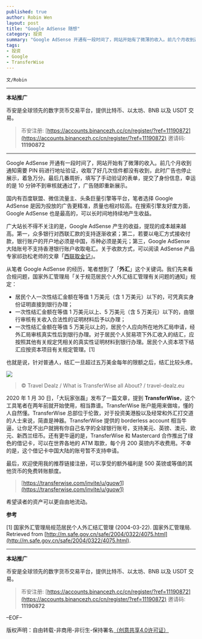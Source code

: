 ```yaml
---
published: true
author: Robin Wen
layout: post
title: "Google AdSense 随想"
category: 投资
summary: "Google AdSense 开通有一段时间了，网站开始有了微薄的收入。前几个月收到通知需要 PIN 码进行地址验证，收取了好几次信件都没有收到，此时广告也停止展示，着急万分。最后几番周折，填写了手动验证的表单，提交了身份信息，幸运的是 10 分钟不到审核就通过了，广告随即重新展示。从笔者 Google AdSense 的经历，笔者想到了「外汇」这个关键词。TransferWise 总部位于伦敦，对于投资美港股以及经常和外汇打交道的人士来说，简直是神器。希望读者的资产可以更自由地流动。"
tags:
- 投资
- Google
- TransferWise
---
```


`文/Robin`

***

**本站推广**

币安是全球领先的数字货币交易平台，提供比特币、以太坊、BNB 以及 USDT 交易。

> 币安注册: [https://accounts.binancezh.cc/cn/register/?ref=11190872](https://accounts.binancezh.cc/cn/register/?ref=11190872)
> 邀请码: **11190872**

***

Google AdSense 开通有一段时间了，网站开始有了微薄的收入。前几个月收到通知需要 PIN 码进行地址验证，收取了好几次信件都没有收到，此时广告也停止展示，着急万分。最后几番周折，填写了手动验证的表单，提交了身份信息，幸运的是 10 分钟不到审核就通过了，广告随即重新展示。

国内有百度联盟、微信流量主、头条巨量引擎等平台，笔者选择 Google AdSense 是因为投放的广告更精准，质量也相对较高。在搜索引擎友好度方面，Google AdSense 也是最高的，可以长时间地持续地产生收益。

广大站长不得不关注的是，Google AdSense 产生的收益，提现的成本越来越高。第一，众多银行对西联汇款的支持逐渐收紧；第二，若要以电汇方式接收付款，银行账户的开户地必须是中国，币种必须是美元；第三，Google AdSense 大陆账号不支持香港银行账户收取电汇。关于收款方式，可以阅读 AdSense 产品专家祁劲松老师的文章「[西联取金记](https://mp.weixin.qq.com/s/BExDRzNfRWdy46Iy-xQivw)」。

从笔者 Google AdSense 的经历，笔者想到了「**外汇**」这个关键词。我们先来看合规问题，国家外汇管理局「关于规范居民个人外汇结汇管理有关问题的通知」规定：

* 居民个人一次性结汇金额在等值 1 万美元（含 1 万美元）以下的，可凭真实身份证明直接到银行办理；
* 一次性结汇金额在等值 1 万美元以上、5 万美元（含 5 万美元）以下的，由银行审核有关收入合法性的证明材料后予以办理；
* 一次性结汇金额在等值 5 万美元以上的，居民个人应向所在地外汇局申请，经外汇局审核真实性后到银行办理。对于居民个人贸易项下外汇收入的结汇，应按照其他有关规定凭相关的真实性证明材料到银行办理。居民个人资本项下结汇应按资本项目有关规定管理。[1]

也就是说，针对普通人，结汇一旦超过五万美金每年的限额之后，结汇比较头疼。

![](https://cdn.dbarobin.com/bkkhced.png)

> © Travel Dealz / What is TransferWise all About? / travel-dealz.eu

2020 年 1 月 30 日，「大玩家张磊」发布了一篇文章，提到 **TransferWise**，这个工具笔者在两年前就开始使用，相当靠谱。TransferWise 账户能用来做啥，懂的人自然懂。TransferWise 总部位于伦敦，对于投资美港股以及经常和外汇打交道的人士来说，简直是神器。TransferWise 提供的 borderless account 相当牛逼，让你足不出户就拥有你自己名字的全球银行账号，支持美元、英镑、澳元、欧元、新西兰纽币。还有更牛逼的是，TransferWise 和 Mastercard 合作推出了绿色的借记卡，可以在世界各地的 ATM 取款，每个月 200 英镑内不收费用。不幸的是，这个借记卡中国大陆的账号暂不支持申请。

最后，欢迎使用我的推荐链接注册，可以享受的额外福利是 500 英镑或等值的其他货币的免费转账额度。

> [https://transferwise.com/invite/u/guow1](https://transferwise.com/invite/u/guow1)

希望读者的资产可以更自由地流动。

**参考**

[1] 国家外汇管理局规范居民个人外汇结汇管理 (2004-03-22). 国家外汇管理局. Retrieved from [http://m.safe.gov.cn/safe/2004/0322/4075.html](http://m.safe.gov.cn/safe/2004/0322/4075.html).

***

**本站推广**

币安是全球领先的数字货币交易平台，提供比特币、以太坊、BNB 以及 USDT 交易。

> 币安注册: [https://accounts.binancezh.cc/cn/register/?ref=11190872](https://accounts.binancezh.cc/cn/register/?ref=11190872)
> 邀请码: **11190872**

–EOF–

版权声明：自由转载-非商用-非衍生-保持署名<a href="http://creativecommons.org/licenses/by-nc-nd/4.0/deed.zh" target="_blank">（创意共享4.0许可证）</a>